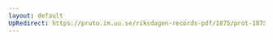 ```yaml
---
layout: default
UpRedirect: https://pruto.im.uu.se/riksdagen-records-pdf/1875/prot-1875--fk--041/prot-1875--fk--041_013.pdf
---
```

